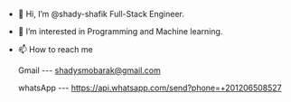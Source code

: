 - 👋 Hi, I’m @shady-shafik Full-Stack Engineer.

- 👀 I’m interested in Programming and Machine learning.


- 📫 How to reach me 

    
  Gmail     ---  shadysmobarak@gmail.com

  whatsApp ---   https://api.whatsapp.com/send?phone=+201206508527
  
  

<!---
shady-shafik/shady-shafik is a ✨ special ✨ repository because its `README.md` (this file) appears on your GitHub profile.
You can click the Preview link to take a look at your changes.
--->
